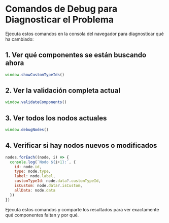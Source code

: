 # Comandos de Debug para Diagnosticar el Problema

Ejecuta estos comandos en la consola del navegador para diagnosticar qué ha cambiado:

## 1. Ver qué componentes se están buscando ahora
```javascript
window.showCustomTypeIds()
```

## 2. Ver la validación completa actual
```javascript
window.validateComponents()
```

## 3. Ver todos los nodos actuales
```javascript
window.debugNodes()
```

## 4. Verificar si hay nodos nuevos o modificados
```javascript
nodes.forEach((node, i) => {
  console.log(`Nodo ${i+1}:`, {
    id: node.id,
    type: node.type, 
    label: node.label,
    customTypeId: node.data?.customTypeId,
    isCustom: node.data?.isCustom,
    allData: node.data
  })
})
```

Ejecuta estos comandos y comparte los resultados para ver exactamente qué componentes faltan y por qué.
